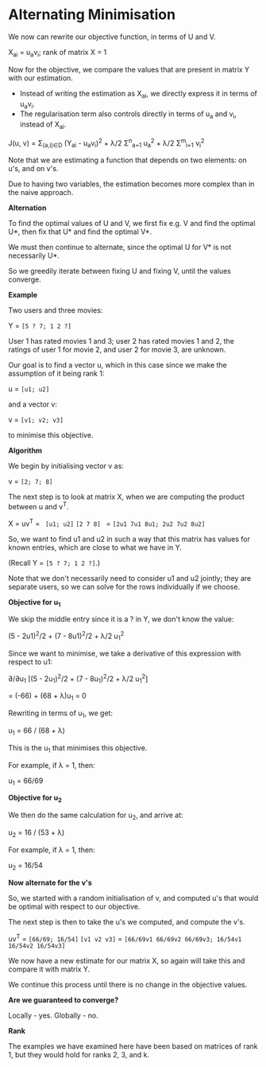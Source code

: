 # Alternating Minimisation

We now can rewrite our objective function, in terms of U and V.

X<sub>ai</sub> = u<sub>a</sub>v<sub>i</sub>; rank of matrix X = 1

Now for the objective, we compare the values that are present in matrix Y with our estimation.

- Instead of writing the estimation as X<sub>ai</sub>, we directly express it in terms of u<sub>a</sub>v<sub>i</sub>.
- The regularisation term also controls directly in terms of u<sub>a</sub> and v<sub>i</sub>, instead of X<sub>ai</sub>.

J(u, v) = Σ<sub>(a,i)∈D</sub> (Y<sub>ai</sub> - u<sub>a</sub>v<sub>i</sub>)<sup>2</sup> + λ/2 Σ<sup>n</sup><sub>a=1</sub> u<sub>a</sub><sup>2</sup> + λ/2 Σ<sup>m</sup><sub>i=1</sub> v<sub>i</sub><sup>2</sup>

Note that we are estimating a function that depends on two elements: on u's, and on v's.

Due to having two variables, the estimation becomes more complex than in the naive approach.

**Alternation**

To find the optimal values of U and V, we first fix e.g. V and find the optimal U*, then fix that U* and find the optimal V\*.

We must then continue to alternate, since the optimal U for V* is not necessarily U*.

So we greedily iterate between fixing U and fixing V, until the values converge.

**Example**

Two users and three movies:

Y = `[5 ? 7; 1 2 ?]`

User 1 has rated movies 1 and 3; user 2 has rated movies 1 and 2, the ratings of user 1 for movie 2, and user 2 for movie 3, are unknown.

Our goal is to find a vector u, which in this case since we make the assumption of it being rank 1:

u = `[u1; u2]`

and a vector v:

v = `[v1; v2; v3]`

to minimise this objective.

**Algorithm**

We begin by initialising vector v as:

v = `[2; 7; 8]`

The next step is to look at matrix X, when we are computing the product between u and v<sup>T</sup>.

X = uv<sup>T</sup> = ` [u1; u2]` `[2 7 8] ` = `[2u1 7u1 8u1; 2u2 7u2 8u2]`

So, we want to find u1 and u2 in such a way that this matrix has values for known entries, which are close to what we have in Y.

(Recall Y = `[5 ? 7; 1 2 ?]`.)

Note that we don't necessarily need to consider u1 and u2 jointly; they are separate users, so we can solve for the rows individually if we choose.

**Objective for u<sub>1</sub>**

We skip the middle entry since it is a ? in Y, we don't know the value:

(5 - 2u1)<sup>2</sup>/2 + (7 - 8u1)<sup>2</sup>/2 + λ/2 u<sub>1</sub><sup>2</sup>

Since we want to minimise, we take a derivative of this expression with respect to u1:

∂/∂u<sub>1</sub> [(5 - 2u<sub>1</sub>)<sup>2</sup>/2 + (7 - 8u<sub>1</sub>)<sup>2</sup>/2 + λ/2 u<sub>1</sub><sup>2</sup>]

= (-66) + (68 + λ)u<sub>1</sub> = 0

Rewriting in terms of u<sub>1</sub>, we get:

u<sub>1</sub> = 66 / (68 + λ)

This is the u<sub>1</sub> that minimises this objective.

For example, if λ = 1, then:

u<sub>1</sub> = 66/69

**Objective for u<sub>2</sub>**

We then do the same calculation for u<sub>2</sub>, and arrive at:

u<sub>2</sub> = 16 / (53 + λ)

For example, if λ = 1, then:

u<sub>2</sub> = 16/54

**Now alternate for the v's**

So, we started with a random initialisation of v, and computed u's that would be optimal with respect to our objective.

The next step is then to take the u's we computed, and compute the v's.

uv<sup>T</sup> = `[66/69; 16/54]` `[v1 v2 v3]` = `[66/69v1 66/69v2 66/69v3; 16/54v1 16/54v2 16/54v3]`

We now have a new estimate for our matrix X, so again will take this and compare it with matrix Y.

We continue this process until there is no change in the objective values.

**Are we guaranteed to converge?**

Locally - yes.
Globally - no.

**Rank**

The examples we have examined here have been based on matrices of rank 1, but they would hold for ranks 2, 3, and k.
